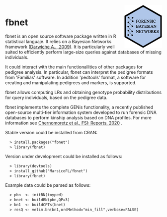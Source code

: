 <img src="logo.png" align="right" width="120">

# fbnet
fbnet is an open source software package written in R statistical languaje. It relies on a Bayesian Networks framework ([Darwiche A.., 2009](https://doi.org/10.1017/CBO9780511811357)). It is particularly well suited to efficiently perform large-size queries against databases of missing individuals.

It could interact with the main functionallities of other packages for pedigree analysis. In particular, fbnet can interpret the pedigree formats from 'Familias' software. In addition 'pedtools' format, a software for creating and manipulating pedigrees and markers, is supported. 

fbnet allows computing LRs and obtaining genotype probability distributions for query individuals, based on the pedigree data. 

fbnet implements the complete GENis functionality, a recently published open-source multi-tier information system developed to run forensic DNA databases to perform kinship analysis based on DNA profiles. For more information see [Chernomoretz et al., FSI: Reports, 2020](https://www.sciencedirect.com/science/article/pii/S2665910720300815?via%3Dihub)
.

Stable version could be installed from CRAN:

      > install.packages("fbnet") 
      > library(fbnet)


Version under development could be installed as follows: 

      > library(devtools)
      > install_github("MarsicoFL/fbnet")
      > library(fbnet)
      
 Example data could be parsed as follows:
 
      > pbn  <- initBN(toyped)
      > bnet <- buildBN(pbn,QP=3)
      > bn1  <- buildCPTs(bnet)
      > resQ <- velim.bn(bn1,ordMethod="min_fill",verbose=FALSE)
